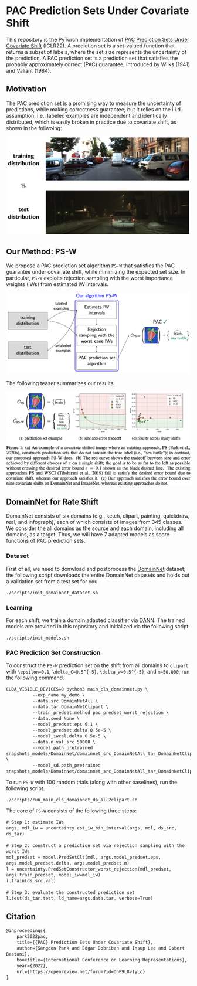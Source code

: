 # PAC Prediction Sets Under Covariate Shift

This repository is the PyTorch implementation of 
[PAC Prediction Sets Under Covariate Shift](https://openreview.net/pdf?id=DhP9L8vIyLc) (ICLR22). 
A prediction set is a set-valued function that returns a subset of labels, where the set size represents the uncertainty of the prediction. 
A PAC prediction set is a prediction set that satisfies the probably approximately correct (PAC) guarantee, introduced by Wilks (1941) and Valiant (1984). 

## Motivation

The PAC prediction set is a promising way to measure the uncertainty of predictions, while making correctness guarantee; but 
it relies on the i.i.d. assumption, i.e., labeled examples are independent and identically distributed, which is easily broken in practice due to covariate shift, as shown in the follwoing:

<p align="center"><img src=".github/covshift.png" width="500">


## Our Method: PS-W
          
We propose a PAC prediction set algorithm `PS-W` that satisfies the PAC guarantee under covariate shift, while minimizing the expected set size. 
In particular, `PS-W` exploits rejection sampling with the worst importance weights (IWs) from estimated IW intervals.
          
<p align="center"><img src=".github/ps-w.png" width="500">
          
The following teaser summarizes our results.
<p align="center"><img src=".github/teaser.png" width="800">
          
          

## DomainNet for Rate Shift

DomainNet consists of six domains (e.g., ketch, clipart, painting, quickdraw, real, and infograph), each of which consists of images from 345 classes. 
We consider the all domains as the source and each domain, including all domains, as a target. 
Thus, we will have 7 adapted models as score functions of PAC prediction sets. 


### Dataset
First of all, we need to donwload and postprocess the [DomainNet](http://ai.bu.edu/M3SDA/) dataset; 
the following script downloads the entire DomainNet datasets and holds out a validation set from a test set for you.
```
./scripts/init_domainnet_dataset.sh
```

### Learning
For each shift, we train a domain adapted classifier via [DANN](https://arxiv.org/pdf/1505.07818.pdf). 
The trained models are provided in this repository and initialized via the following script. 
```
./scripts/init_models.sh
```

### PAC Prediction Set Construction

To construct the `PS-W` prediction set on the shift from all domains to `clipart` with `\epsilon=0.1`, `\delta_C=0.5^{-5}`, `\delta_w=0.5^{-5}`, and `m=50,000`, 
run the following command. 
```
CUDA_VISIBLE_DEVICES=0 python3 main_cls_domainnet.py \
          --exp_name my_demo \
          --data.src DomainNetAll \
          --data.tar DomainNetClipart \
          --train_predset.method pac_predset_worst_rejection \
          --data.seed None \
          --model_predset.eps 0.1 \
          --model_predset.delta 0.5e-5 \
          --model_iwcal.delta 0.5e-5 \
          --data.n_val_src 50000 \
          --model.path_pretrained snapshots_models/DomainNet/domainnet_src_DomainNetAll_tar_DomainNetClipart_dann/model_params_final_no_adv \
          --model_sd.path_pretrained snapshots_models/DomainNet/domainnet_src_DomainNetAll_tar_DomainNetClipart_dann/model_params_srcdisc_best
```

To run `PS-W` with 100 random trials (along with other baselines), run the following script.
```
./scripts/run_main_cls_domainnet_da_all2clipart.sh
```

The core of `PS-W` consists of the following three steps:
```
# Step 1: estimate IWs                                                                                                                                     
args, mdl_iw = uncertainty.est_iw_bin_interval(args, mdl, ds_src, ds_tar)

# Step 2: construct a prediction set via rejection sampling with the worst IWs
mdl_predset = model.PredSetCls(mdl, args.model_predset.eps, args.model_predset.delta, args.model_predset.m)
l = uncertainty.PredSetConstructor_worst_rejection(mdl_predset, args.train_predset, model_iw=mdl_iw)
l.train(ds_src.val)

# Step 3: evaluate the constructed prediction set
l.test(ds_tar.test, ld_name=args.data.tar, verbose=True)
```


## Citation

```
@inproceedings{
    park2022pac,
    title={{PAC} Prediction Sets Under Covariate Shift},
    author={Sangdon Park and Edgar Dobriban and Insup Lee and Osbert Bastani},
    booktitle={International Conference on Learning Representations},
    year={2022},
    url={https://openreview.net/forum?id=DhP9L8vIyLc}
}
```
